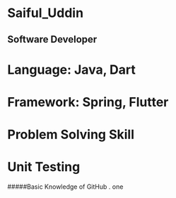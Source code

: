 # Saiful_Uddin
## Software Developer
# Language: Java, Dart
# Framework: Spring, Flutter
# Problem Solving Skill
# Unit Testing
#####Basic Knowledge of GitHub
. one
